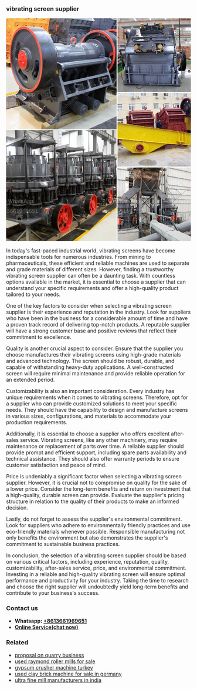 <h3>vibrating screen supplier</h3><img src='1708589090.jpg' alt=''><p>In today's fast-paced industrial world, vibrating screens have become indispensable tools for numerous industries. From mining to pharmaceuticals, these efficient and reliable machines are used to separate and grade materials of different sizes. However, finding a trustworthy vibrating screen supplier can often be a daunting task. With countless options available in the market, it is essential to choose a supplier that can understand your specific requirements and offer a high-quality product tailored to your needs.</p><p>One of the key factors to consider when selecting a vibrating screen supplier is their experience and reputation in the industry. Look for suppliers who have been in the business for a considerable amount of time and have a proven track record of delivering top-notch products. A reputable supplier will have a strong customer base and positive reviews that reflect their commitment to excellence.</p><p>Quality is another crucial aspect to consider. Ensure that the supplier you choose manufactures their vibrating screens using high-grade materials and advanced technology. The screen should be robust, durable, and capable of withstanding heavy-duty applications. A well-constructed screen will require minimal maintenance and provide reliable operation for an extended period.</p><p>Customizability is also an important consideration. Every industry has unique requirements when it comes to vibrating screens. Therefore, opt for a supplier who can provide customized solutions to meet your specific needs. They should have the capability to design and manufacture screens in various sizes, configurations, and materials to accommodate your production requirements.</p><p>Additionally, it is essential to choose a supplier who offers excellent after-sales service. Vibrating screens, like any other machinery, may require maintenance or replacement of parts over time. A reliable supplier should provide prompt and efficient support, including spare parts availability and technical assistance. They should also offer warranty periods to ensure customer satisfaction and peace of mind.</p><p>Price is undeniably a significant factor when selecting a vibrating screen supplier. However, it is crucial not to compromise on quality for the sake of a lower price. Consider the long-term benefits and return on investment that a high-quality, durable screen can provide. Evaluate the supplier's pricing structure in relation to the quality of their products to make an informed decision.</p><p>Lastly, do not forget to assess the supplier's environmental commitment. Look for suppliers who adhere to environmentally friendly practices and use eco-friendly materials whenever possible. Responsible manufacturing not only benefits the environment but also demonstrates the supplier's commitment to sustainable business practices.</p><p>In conclusion, the selection of a vibrating screen supplier should be based on various critical factors, including experience, reputation, quality, customizability, after-sales service, price, and environmental commitment. Investing in a reliable and high-quality vibrating screen will ensure optimal performance and productivity for your industry. Taking the time to research and choose the right supplier will undoubtedly yield long-term benefits and contribute to your business's success.</p><h3>Contact us</h3><ul><li><strong>Whatsapp:&nbsp;<a href="https://wa.me/8613661969651">+8613661969651</a></strong></li><li><a href="https://swt.shibang-china.com/?git&amp;zhl&amp;vibrating screen supplier"><strong>Online Service(chat now)</strong></a></li></ul><h3>Related</h3><ul><li><a href='proposal on quarry business.md'>proposal on quarry business</a></li><li><a href='used raymond roller mills for sale.md'>used raymond roller mills for sale</a></li><li><a href='gypsum crusher machine turkey.md'>gypsum crusher machine turkey</a></li><li><a href='used clay brick machine for sale in germany.md'>used clay brick machine for sale in germany</a></li><li><a href='ultra fine mill manufacturers in india.md'>ultra fine mill manufacturers in india</a></li></ul>